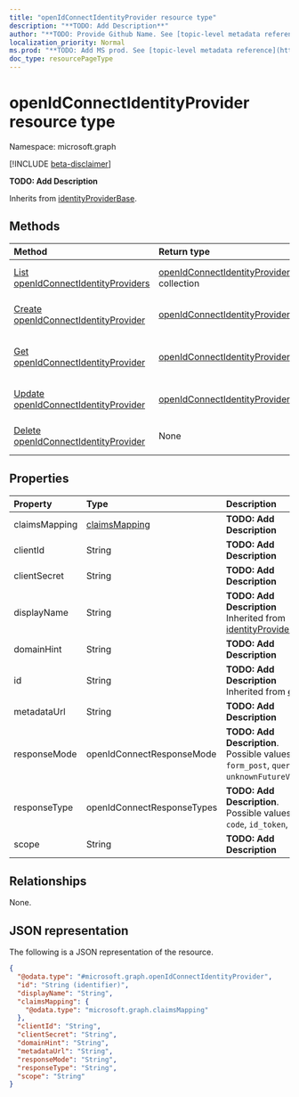 ```yaml
---
title: "openIdConnectIdentityProvider resource type"
description: "**TODO: Add Description**"
author: "**TODO: Provide Github Name. See [topic-level metadata reference](https://msgo.azurewebsites.net/add/document/guidelines/metadata.html#topic-level-metadata)**"
localization_priority: Normal
ms.prod: "**TODO: Add MS prod. See [topic-level metadata reference](https://msgo.azurewebsites.net/add/document/guidelines/metadata.html#topic-level-metadata)**"
doc_type: resourcePageType
---
```


# openIdConnectIdentityProvider resource type

Namespace: microsoft.graph

[!INCLUDE [beta-disclaimer](../../includes/beta-disclaimer.md)]

**TODO: Add Description**


Inherits from [identityProviderBase](../resources/identityproviderbase.md).

## Methods
|Method|Return type|Description|
|:---|:---|:---|
|[List openIdConnectIdentityProviders](../api/openidconnectidentityprovider-list.md)|[openIdConnectIdentityProvider](../resources/openidconnectidentityprovider.md) collection|Get a list of the [openIdConnectIdentityProvider](../resources/openidconnectidentityprovider.md) objects and their properties.|
|[Create openIdConnectIdentityProvider](../api/openidconnectidentityprovider-create.md)|[openIdConnectIdentityProvider](../resources/openidconnectidentityprovider.md)|Create a new [openIdConnectIdentityProvider](../resources/openidconnectidentityprovider.md) object.|
|[Get openIdConnectIdentityProvider](../api/openidconnectidentityprovider-get.md)|[openIdConnectIdentityProvider](../resources/openidconnectidentityprovider.md)|Read the properties and relationships of an [openIdConnectIdentityProvider](../resources/openidconnectidentityprovider.md) object.|
|[Update openIdConnectIdentityProvider](../api/openidconnectidentityprovider-update.md)|[openIdConnectIdentityProvider](../resources/openidconnectidentityprovider.md)|Update the properties of an [openIdConnectIdentityProvider](../resources/openidconnectidentityprovider.md) object.|
|[Delete openIdConnectIdentityProvider](../api/openidconnectidentityprovider-delete.md)|None|Deletes an [openIdConnectIdentityProvider](../resources/openidconnectidentityprovider.md) object.|

## Properties
|Property|Type|Description|
|:---|:---|:---|
|claimsMapping|[claimsMapping](../resources/claimsmapping.md)|**TODO: Add Description**|
|clientId|String|**TODO: Add Description**|
|clientSecret|String|**TODO: Add Description**|
|displayName|String|**TODO: Add Description** Inherited from [identityProviderBase](../resources/identityproviderbase.md).|
|domainHint|String|**TODO: Add Description**|
|id|String|**TODO: Add Description** Inherited from [entity](../resources/entity.md).|
|metadataUrl|String|**TODO: Add Description**|
|responseMode|openIdConnectResponseMode|**TODO: Add Description**. Possible values are: `form_post`, `query`, `unknownFutureValue`.|
|responseType|openIdConnectResponseTypes|**TODO: Add Description**. Possible values are: `code`, `id_token`, `token`.|
|scope|String|**TODO: Add Description**|

## Relationships
None.

## JSON representation
The following is a JSON representation of the resource.
<!-- {
  "blockType": "resource",
  "keyProperty": "id",
  "@odata.type": "microsoft.graph.openIdConnectIdentityProvider",
  "baseType": "microsoft.graph.identityProviderBase",
  "openType": false
}
-->
``` json
{
  "@odata.type": "#microsoft.graph.openIdConnectIdentityProvider",
  "id": "String (identifier)",
  "displayName": "String",
  "claimsMapping": {
    "@odata.type": "microsoft.graph.claimsMapping"
  },
  "clientId": "String",
  "clientSecret": "String",
  "domainHint": "String",
  "metadataUrl": "String",
  "responseMode": "String",
  "responseType": "String",
  "scope": "String"
}
```

